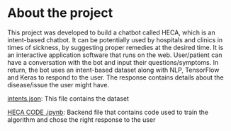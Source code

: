 # About the project

This project was developed to build a chatbot called HECA, which is an intent-based chatbot. It can be potentially used by hospitals and clinics in times of sickness, by suggesting proper remedies at the desired time. It is an interactive application software that runs on the web. User/patient can have a conversation with the bot and input their questions/symptoms. In return, the bot uses an intent-based dataset along with NLP, TensorFlow and Keras to respond to the user. The response contains details about the disease/issue the user might have.

[intents.json](https://github.com/Komalks0212/HECA_Chatbot/blob/master/intents.json): This file contains the dataset

[HECA CODE .ipynb](https://github.com/Komalks0212/HECA_Chatbot/blob/master/HECA%20CODE%20.ipynb): Backend file that contains code used to train the algorithm and chose the right response to the user
